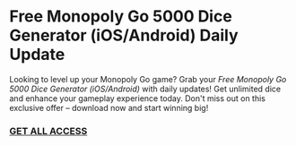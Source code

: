 # Free Monopoly Go 5000 Dice Generator (iOS/Android) Daily Update

Looking to level up your Monopoly Go game? Grab your *Free Monopoly Go 5000 Dice Generator (iOS/Android)* with daily updates! Get unlimited dice and enhance your gameplay experience today. Don't miss out on this exclusive offer – download now and start winning big!

### [GET ALL ACCESS](https://freerewards.xyz/monopoly/go/)
